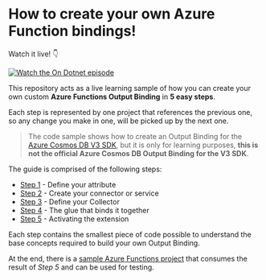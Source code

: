 # How to create your own Azure Function bindings!

Watch it live! 👇

[![Watch the On Dotnet episode](http://img.youtube.com/vi/vKrUn9qiUI8/0.jpg)](http://www.youtube.com/watch?v=vKrUn9qiUI8 "On Dotnet Episode")

This repository acts as a live learning sample of how you can create your own custom **Azure Functions Output Binding** in **5 easy steps**.

Each step is represented by one project that references the previous one, so any change you make in one, will be picked up by the next one.

> The code sample shows how to create an Output Binding for the [Azure Cosmos DB V3 SDK](https://github.com/Azure/azure-cosmos-dotnet-v3), but it is only for learning purposes, **this is not the official Azure Cosmos DB Output Binding for the V3 SDK**.

The guide is comprised of the following steps:

* [Step 1](./src/step1) - Define your attribute
* [Step 2](./src/step2) - Create your connector or service
* [Step 3](./src/step3) - Define your Collector
* [Step 4](./src/step4) - The glue that binds it together
* [Step 5](./src/step5) - Activating the extension

Each step contains the smallest piece of code possible to understand the base concepts required to build your own Output Binding.

At the end, there is a [sample Azure Functions project](./src/sample) that consumes the result of *Step 5* and can be used for testing.
